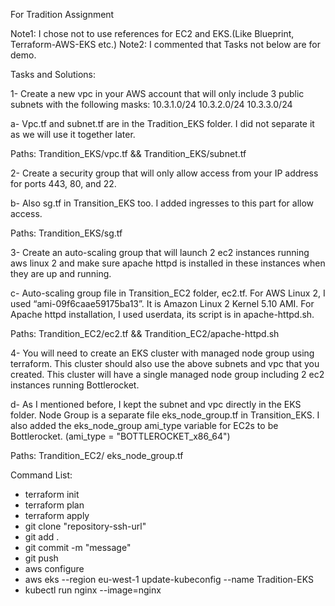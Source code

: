 For Tradition Assignment

Note1: I chose not to use references for EC2 and EKS.(Like Blueprint, Terraform-AWS-EKS etc.)
Note2: I commented that Tasks not below are for demo.

Tasks and Solutions:

1-	Create a new vpc in your AWS account that will only include 3 public subnets with the following masks: 10.3.1.0/24 10.3.2.0/24 10.3.3.0/24

a-	Vpc.tf and subnet.tf are in the Tradition_EKS folder. I did not separate it as we will use it together later.

Paths: Trandition_EKS/vpc.tf  && Trandition_EKS/subnet.tf  



2-	Create a security group that will only allow access from your IP address for ports 443, 80, and 22.

b-	Also sg.tf in Transition_EKS too. I added ingresses to this part for allow access.

Paths: Trandition_EKS/sg.tf



3-	Create an auto-scaling group that will launch 2 ec2 instances running aws linux 2 and make sure apache httpd is installed in these instances when they are up and running.

c-	Auto-scaling group file in Transition_EC2 folder, ec2.tf.
For AWS Linux 2, I used “ami-09f6caae59175ba13”. It is Amazon Linux 2 Kernel 5.10 AMI.
For Apache httpd installation, I used userdata, its script is in apache-httpd.sh.

Paths: Trandition_EC2/ec2.tf && Trandition_EC2/apache-httpd.sh



4-	You will need to create an EKS cluster with managed node group using terraform.
This cluster should also use the above subnets and vpc that you created. This cluster will have a single managed node group including 2 ec2 instances running Bottlerocket.

d-	As I mentioned before, I kept the subnet and vpc directly in the EKS folder. Node Group is a separate file eks_node_group.tf in Transition_EKS.
I also added the eks_node_group ami_type variable for EC2s to be Bottlerocket. (ami_type = "BOTTLEROCKET_x86_64")

 Paths: Trandition_EC2/ eks_node_group.tf


Command List:

- terraform init
- terraform plan
- terraform apply
- git clone "repository-ssh-url"
- git add .
- git commit -m "message"
- git push
- aws configure
- aws eks --region eu-west-1 update-kubeconfig --name Tradition-EKS
- kubectl run nginx --image=nginx